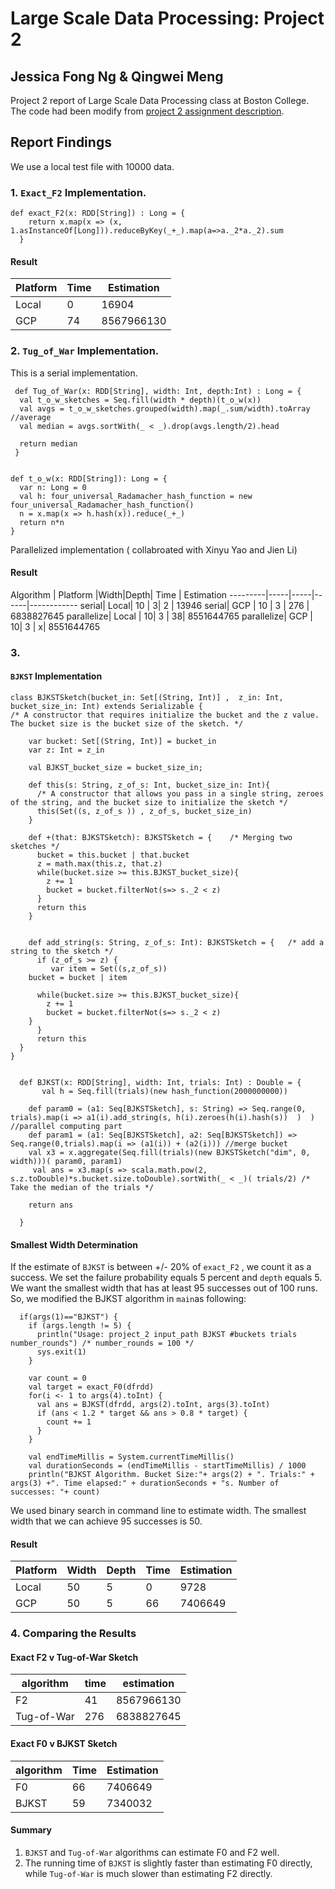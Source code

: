 # Large Scale Data Processing: Project 2
## Jessica Fong Ng & Qingwei Meng
Project 2 report of Large Scale Data Processing class at Boston College. The code had been modify from [project 2 assignment description](https://github.com/CSCI3390/project_2).

## Report Findings
We use a local test file with 10000 data.
### 1. `Exact_F2` Implementation.
```
def exact_F2(x: RDD[String]) : Long = {
    return x.map(x => (x, 1.asInstanceOf[Long])).reduceByKey(_+_).map(a=>a._2*a._2).sum
  }
```
#### Result
Platform | Time |  Estimation 
------------|------------|------------
Local | 0 | 16904
GCP | 74 | 8567966130
### 2. `Tug_of_War` Implementation.
This is a serial implementation.
```
 def Tug_of_War(x: RDD[String], width: Int, depth:Int) : Long = {
  val t_o_w_sketches = Seq.fill(width * depth)(t_o_w(x))
  val avgs = t_o_w_sketches.grouped(width).map(_.sum/width).toArray //average
  val median = avgs.sortWith(_ < _).drop(avgs.length/2).head

  return median
 }


def t_o_w(x: RDD[String]): Long = {
  var n: Long = 0
  val h: four_universal_Radamacher_hash_function = new four_universal_Radamacher_hash_function()
  n = x.map(x => h.hash(x)).reduce(_+_)
  return n*n
}
```
Parallelized implementation ( collabroated with Xinyu Yao and Jien Li)
#### Result
Algorithm | Platform |Width|Depth| Time |  Estimation 
---------|-----|-----|------|------------
serial| Local| 10 | 3| 2 | 13946
serial| GCP | 10 | 3 | 276 | 6838827645
parallelize| Local | 10| 3 | 38| 8551644765 
parallelize| GCP | 10| 3 | x| 8551644765 

### 3. 
#### `BJKST` Implementation

```
class BJKSTSketch(bucket_in: Set[(String, Int)] ,  z_in: Int, bucket_size_in: Int) extends Serializable {
/* A constructor that requires initialize the bucket and the z value. The bucket size is the bucket size of the sketch. */

    var bucket: Set[(String, Int)] = bucket_in
    var z: Int = z_in

    val BJKST_bucket_size = bucket_size_in;

    def this(s: String, z_of_s: Int, bucket_size_in: Int){
      /* A constructor that allows you pass in a single string, zeroes of the string, and the bucket size to initialize the sketch */
      this(Set((s, z_of_s )) , z_of_s, bucket_size_in)
    }

    def +(that: BJKSTSketch): BJKSTSketch = {    /* Merging two sketches */
      bucket = this.bucket | that.bucket
      z = math.max(this.z, that.z)
      while(bucket.size >= this.BJKST_bucket_size){
        z += 1
        bucket = bucket.filterNot(s=> s._2 < z)
      }
      return this
    }


    def add_string(s: String, z_of_s: Int): BJKSTSketch = {   /* add a string to the sketch */
      if (z_of_s >= z) {
         var item = Set((s,z_of_s))
	bucket = bucket | item
	
      while(bucket.size >= this.BJKST_bucket_size){
		z += 1
		bucket = bucket.filterNot(s=> s._2 < z)
	}
      }
      return this
  }
}
 

  def BJKST(x: RDD[String], width: Int, trials: Int) : Double = {
       val h = Seq.fill(trials)(new hash_function(2000000000))

    def param0 = (a1: Seq[BJKSTSketch], s: String) => Seq.range(0, trials).map(i => a1(i).add_string(s, h(i).zeroes(h(i).hash(s))  )  ) //parallel computing part
    def param1 = (a1: Seq[BJKSTSketch], a2: Seq[BJKSTSketch]) => Seq.range(0,trials).map(i => (a1(i)) + (a2(i))) //merge bucket
    val x3 = x.aggregate(Seq.fill(trials)(new BJKSTSketch("dim", 0, width)))( param0, param1)
     val ans = x3.map(s => scala.math.pow(2, s.z.toDouble)*s.bucket.size.toDouble).sortWith(_ < _)( trials/2) /* Take the median of the trials */

    return ans

  }
  ``` 
#### Smallest Width Determination 
If the estimate of `BJKST` is between +/- 20% of `exact_F2` , we count it as a success. We set the failure probability equals 5 percent and `depth` equals 5. We want the smallest width that has at least 95 successes out of 100 runs. So, we modified the BJKST algorithm in `main`as following: 
  ```
    if(args(1)=="BJKST") {
      if (args.length != 5) {
        println("Usage: project_2 input_path BJKST #buckets trials number_rounds") /* number_rounds = 100 */
        sys.exit(1)
      }

      var count = 0
      val target = exact_F0(dfrdd)
      for(i <- 1 to args(4).toInt) {
        val ans = BJKST(dfrdd, args(2).toInt, args(3).toInt)
        if (ans < 1.2 * target && ans > 0.8 * target) {
          count += 1
        }
      }

      val endTimeMillis = System.currentTimeMillis()
      val durationSeconds = (endTimeMillis - startTimeMillis) / 1000
      println("BJKST Algorithm. Bucket Size:"+ args(2) + ". Trials:" + args(3) +". Time elapsed:" + durationSeconds + "s. Number of successes: "+ count)
  ```     
We used binary search in command line to estimate width. The smallest width that we can achieve 95 successes is 50.
#### Result
Platform |Width|Depth| Time |  Estimation 
---------|-----|-----|------|------------
Local| 50 |5 | 0 | 9728
GCP | 50 | 5 | 66 | 7406649
### 4. Comparing the Results
#### Exact F2 v Tug-of-War Sketch
 algorithm| time |  estimation 
------------|------------|------------
F2 | 41 | 8567966130
Tug-of-War | 276 | 6838827645
#### Exact F0 v BJKST Sketch
 algorithm| Time |  Estimation 
------------|------------|------------
F0 | 66 | 7406649
BJKST | 59 | 7340032

#### Summary
1. `BJKST` and `Tug-of-War` algorithms can estimate F0 and F2 well.
2. The running time of `BJKST` is slightly faster than estimating F0 directly, while `Tug-of-War` is much slower than estimating F2 directly.
  
